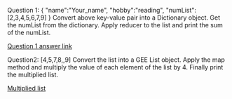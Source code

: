 Question 1:
{
  "name":"Your_name",
  "hobby":"reading",
  "numList":[2,3,4,5,6,7,9]
}
Convert above key-value pair into a Dictionary object. Get the numList from the dictionary. Apply reducer to the list and print the sum of the numList.

[Question 1 answer link](https://code.earthengine.google.com/9fe8a4e258bb4d41d66934ac3d2467e2)


Question2:
[4,5,7,8,,9] Convert the list into a GEE List object. Apply the map method and multiply the value of each element of the list by 4. Finally print the multiplied list.

[Multiplied list](https://code.earthengine.google.com/32288a43753d8b01a7ba26fb94f51b78)

